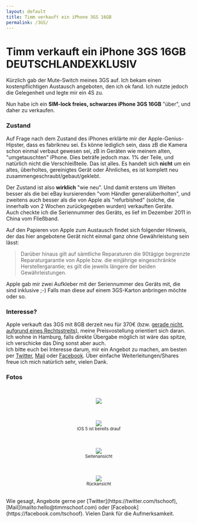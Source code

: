 ```yaml
---
layout: default
title: Timm verkauft ein iPhone 3GS 16GB
permalink: /3GS/
---
```

<h1>Timm verkauft ein iPhone 3GS 16GB <blink>DEUTSCHLANDEXKLUSIV</blink></h1>
Kürzlich gab der Mute-Switch meines 3GS auf. Ich bekam einen kostenpflichtigen Austausch angeboten, den ich ok fand. Ich nutzte jedoch die Gelegenheit und legte mir ein 4S zu. 

Nun habe ich ein **SIM-lock freies, schwarzes iPhone 3GS 16GB** "über", und daher zu verkaufen.  

### Zustand
Auf Frage nach dem Zustand des iPhones erklärte mir der Apple-Genius-Hipster, dass es fabrikneu sei. Es könne lediglich sein, dass zB die Kamera schon einmal verbaut gewesen sei, zB in Geräten wie meinem alten, "umgetauschten" iPhone. Dies beträfe jedoch max. 1% der Teile, und natürlich nicht die Verschleißteile. Das ist alles. Es handelt sich **nicht** um ein altes, überholtes, gereinigtes Gerät oder Ähnliches, es ist komplett neu zusammengeschraubt/gebaut/geklebt.

Der Zustand ist also **wirklich** "wie neu". Und damit erstens um Welten besser als die bei eBay kursierenden "vom Händler generalüberholten", und zweitens auch besser als die von Apple als "refurbished" (solche, die innerhalb von 2 Wochen zurückgegeben wurden) verkauften Geräte.  
Auch checkte ich die Seriennummer des Geräts, es lief im Dezember 2011 in China vom Fließband.

Auf den Papieren von Apple zum Austausch findet sich folgender Hinweis, der das hier angebotene Gerät nicht einmal ganz ohne Gewährleistung sein lässt:

> Darüber hinaus gilt auf sämtliche Reparaturen die 90tägige begrenzte Reparaturgarantie von Apple bzw. die einjährige eingeschränkte Herstellergarantie; es gilt die jeweils längere der beiden Gewährleistungen. 

Apple gab mir zwei Aufkleber mit der Seriennummer des Geräts mit, die sind inklusive ;-) Falls man diese auf einem 3GS-Karton anbringen möchte oder so.  

### Interesse?
Apple verkauft das 3GS mit 8GB derzeit neu für 370€ (bzw. [gerade nicht](http://blog.timmschoof.com/images/3gs_apple_NICHT.png), [aufgrund eines Rechtsstreits](http://ipad-mag.de/2012/02/03/ipad-2-umts-3g-modelle-verschwinden-aus-dem-apple-online-store-sieg-fur-motorola/)), meine Preisvostellung orientiert sich daran. Ich wohne in Hamburg, falls direkte Übergabe möglich ist wäre das spitze, ich verschicke das Ding sonst aber auch.  
Ich bitte euch bei Interesse darum, mir ein Angebot zu machen, am besten per [Twitter](https://twitter.com/tschoof), [Mail](mailto:hello@timmschoof.com) oder [Facebook](https://facebook.com/tschoof). Über einfache Weiterleitungen/Shares freue ich mich natürlich sehr, vielen Dank.
<br>
### Fotos
<br>
<p style="text-align: center;"><a href="http://blog.timmschoof.com/images/3gs_1.jpg"><img src="http://blog.timmschoof.com/images/3gs_1.jpg"/></a></p>
<br>
<p style="text-align: center;"><a href="http://blog.timmschoof.com/images/3gs_2.jpg"><img src="http://blog.timmschoof.com/images/3gs_2.jpg"/></a><br/><small>iOS 5 ist bereits drauf</small></p>
<br>
<p style="text-align: center;"><a href="http://blog.timmschoof.com/images/3gs_3.jpg"><img src="http://blog.timmschoof.com/images/3gs_3.jpg"/></a><br/><small>Seitenansicht</small></p>
<br>
<p style="text-align: center;"><a href="http://blog.timmschoof.com/images/3gs_4.jpg"><img src="http://blog.timmschoof.com/images/3gs_4.jpg"/></a><br/><small>Rückansicht</small></p>

<br>
Wie gesagt, Angebote gerne per [Twitter](https://twitter.com/tschoof), [Mail](mailto:hello@timmschoof.com) oder [Facebook](https://facebook.com/tschoof).  
Vielen Dank für die Aufmerksamkeit.
